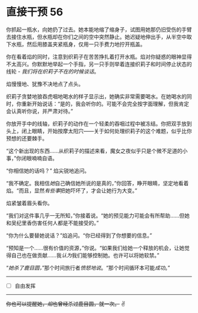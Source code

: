 # 直接干预 56

你抓起一瓶水，向她扔了过去。她本能地缩了缩身子，试图用她那仍旧受伤的手臂去接住水瓶，但水瓶却在你们之间的空中突然静止。她迟疑地伸出手，从半空中取下水瓶，然后用膝盖夹紧瓶身，仅用一只手费力地拧开瓶盖。

你在看着焰的同时，注意到织莉子在苦苦挣扎着打开水瓶。焰对你疑惑的眼神显得不太高兴。你默默地举起一个手指，另一只手则举着连接织莉子和时间停止状态的线轮 - *我们将在织莉子不在的时候谈话*。

焰慢慢地、犹豫不决地点了点头。

织莉子贪婪地狼吞虎咽地喝水的样子显示出，她确实非常需要喝水。在她喝水的同时，你重新开始说话：“是的，我会听你的。可能不会完全按字面理解，但我肯定会认真听你说，并严肃对待。”

你放开手中的线轴，织莉子的动作在一个轻柔的吞咽过程中被冻结。你把双手放到头上，闭上眼睛，开始按摩太阳穴——关于如何处理织莉子的这个难题，似乎比你预想的还要棘手。

“这个新出现的东西……从织莉子的描述来看，魔女之夜似乎只是个微不足道的小事，”你闭眼喃喃自语。

“你相信她的话吗？” 焰尖锐地追问。

“我不确定。我相信*她*自己确信她所说的是真的，”你回答，睁开眼睛，坚定地看着焰。“而且，显然*有些事*把她吓坏了，才会让她行为大变。”

焰紧皱着眉头看你。

“我们对这件事几乎一无所知，”你接着说。“她的预见能力可能会有所帮助……但她和吴纪里香伤害任何人都是不能接受的。”

“你为什么要替她说话？”焰追问。“你已经得到了你想要的信息。”

“预知是一个……很有价值的资源，”你说。“如果我们给她一个释放的机会，让她觉得自己也在做贡献……我*认为*我们能够控制她。也许可以将她软禁。”

“*她杀了鹿目圆，*”那个时间旅行者*愤怒地说*。“那个时间循环本可能*成功*。”

---

- [ ] 自由发挥

---

~~你也可以提醒她，*焰*也曾经杀过鹿目圆，就一次。~~ ✌️
